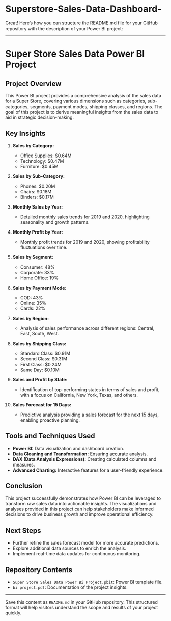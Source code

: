 # Superstore-Sales-Data-Dashboard-
Great! Here’s how you can structure the README.md file for your GitHub repository with the description of your Power BI project:

---

# Super Store Sales Data Power BI Project

## Project Overview
This Power BI project provides a comprehensive analysis of the sales data for a Super Store, covering various dimensions such as categories, sub-categories, segments, payment modes, shipping classes, and regions. The goal of this project is to derive meaningful insights from the sales data to aid in strategic decision-making.

## Key Insights

1. **Sales by Category:**
   - Office Supplies: $0.64M
   - Technology: $0.47M
   - Furniture: $0.45M

2. **Sales by Sub-Category:**
   - Phones: $0.20M
   - Chairs: $0.18M
   - Binders: $0.17M

3. **Monthly Sales by Year:**
   - Detailed monthly sales trends for 2019 and 2020, highlighting seasonality and growth patterns.

4. **Monthly Profit by Year:**
   - Monthly profit trends for 2019 and 2020, showing profitability fluctuations over time.

5. **Sales by Segment:**
   - Consumer: 48%
   - Corporate: 33%
   - Home Office: 19%

6. **Sales by Payment Mode:**
   - COD: 43%
   - Online: 35%
   - Cards: 22%

7. **Sales by Region:**
   - Analysis of sales performance across different regions: Central, East, South, West.

8. **Sales by Shipping Class:**
   - Standard Class: $0.91M
   - Second Class: $0.31M
   - First Class: $0.24M
   - Same Day: $0.10M

9. **Sales and Profit by State:**
   - Identification of top-performing states in terms of sales and profit, with a focus on California, New York, Texas, and others.

10. **Sales Forecast for 15 Days:**
    - Predictive analysis providing a sales forecast for the next 15 days, enabling proactive planning.

## Tools and Techniques Used
- **Power BI:** Data visualization and dashboard creation.
- **Data Cleaning and Transformation:** Ensuring accurate analysis.
- **DAX (Data Analysis Expressions):** Creating calculated columns and measures.
- **Advanced Charting:** Interactive features for a user-friendly experience.

## Conclusion
This project successfully demonstrates how Power BI can be leveraged to transform raw sales data into actionable insights. The visualizations and analyses provided in this project can help stakeholders make informed decisions to drive business growth and improve operational efficiency.

## Next Steps
- Further refine the sales forecast model for more accurate predictions.
- Explore additional data sources to enrich the analysis.
- Implement real-time data updates for continuous monitoring.

## Repository Contents
- `Super Store Sales Data Power Bi Project.pbit`: Power BI template file.
- `bi project.pdf`: Documentation of the project insights.

---

Save this content as `README.md` in your GitHub repository. This structured format will help visitors understand the scope and results of your project quickly.
